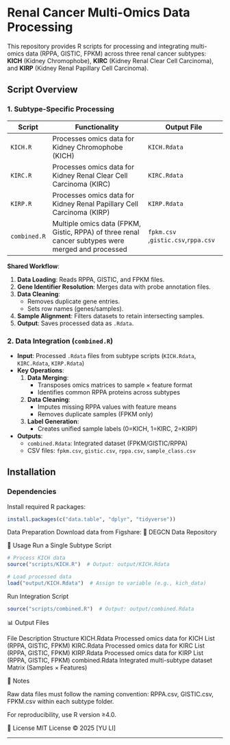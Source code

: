 # Renal Cancer Multi-Omics Data Processing

This repository provides R scripts for processing and integrating multi-omics data (RPPA, GISTIC, FPKM) across three renal cancer subtypes:  
**KICH** (Kidney Chromophobe), **KIRC** (Kidney Renal Clear Cell Carcinoma), and **KIRP** (Kidney Renal Papillary Cell Carcinoma).



## Script Overview

### **1. Subtype-Specific Processing**
| Script       | Functionality                                                                                     | Output File                         |
|--------------|---------------------------------------------------------------------------------------------------|-------------------------------------|
| `KICH.R`     | Processes omics data for Kidney Chromophobe (KICH)                                                | `KICH.Rdata`                        |
| `KIRC.R`     | Processes omics data for Kidney Renal Clear Cell Carcinoma (KIRC)                                 | `KIRC.Rdata`                        |
| `KIRP.R`     | Processes omics data for Kidney Renal Papillary Cell Carcinoma (KIRP)                             | `KIRP.Rdata`                        |
| `combined.R` | Multiple omics data (FPKM, Gistic, RPPA) of three renal cancer subtypes were merged and processed | `fpkm.csv` ,`gistic.csv`,`rppa.csv` |

**Shared Workflow**:
1. **Data Loading**: Reads RPPA, GISTIC, and FPKM files.
2. **Gene Identifier Resolution**: Merges data with probe annotation files.
3. **Data Cleaning**:
   - Removes duplicate gene entries.
   - Sets row names (genes/samples).
4. **Sample Alignment**: Filters datasets to retain intersecting samples.
5. **Output**: Saves processed data as `.Rdata`.

### **2. Data Integration (`combined.R`)**
- **Input**: Processed `.Rdata` files from subtype scripts (`KICH.Rdata`, `KIRC.Rdata`, `KIRP.Rdata`)
- **Key Operations**:
  1. **Data Merging**:
     - Transposes omics matrices to sample × feature format
     - Identifies common RPPA proteins across subtypes
  2. **Data Cleaning**:
     - Imputes missing RPPA values with feature means
     - Removes duplicate samples (FPKM only)
  3. **Label Generation**:
     - Creates unified sample labels (0=KICH, 1=KIRC, 2=KIRP)
- **Outputs**:
  - `combined.Rdata`: Integrated dataset (FPKM/GISTIC/RPPA)
  - CSV files: `fpkm.csv`, `gistic.csv`, `rppa.csv`, `sample_class.csv`

## Installation

### **Dependencies**
Install required R packages:
```R
install.packages(c("data.table", "dplyr", "tidyverse"))
```

Data Preparation
Download data from Figshare:
🔗 DEGCN Data Repository

🚀 Usage
Run a Single Subtype Script

```R
# Process KICH data
source("scripts/KICH.R")  # Output: output/KICH.Rdata

# Load processed data
load("output/KICH.Rdata")  # Assign to variable (e.g., kich_data)
```

Run Integration Script

```R
source("scripts/combined.R")  # Output: output/combined.Rdata
```

📊 Output Files


File	Description	Structure
KICH.Rdata	Processed omics data for KICH	List (RPPA, GISTIC, FPKM)
KIRC.Rdata	Processed omics data for KIRC	List (RPPA, GISTIC, FPKM)
KIRP.Rdata	Processed omics data for KIRP	List (RPPA, GISTIC, FPKM)
combined.Rdata	Integrated multi-subtype dataset	Matrix (Samples × Features)


📝 Notes

Raw data files must follow the naming convention: RPPA.csv, GISTIC.csv, FPKM.csv within each subtype folder.

For reproducibility, use R version ≥4.0.

📜 License
MIT License © 2025 [YU LI]


---

